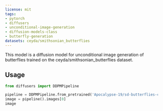 ```yaml
---
license: mit
tags:
- pytorch
- diffusers
- unconditional-image-generation
- diffusion-models-class
- butterfly-generation
datasets: ceyda/smithsonian_butterflies
---
```


This model is a diffusion model for unconditional image generation of butterflies
trained on the ceyda/smithsonian_butterflies dataset.

## Usage

```python
from diffusers import DDPMPipeline

pipeline = DDPMPipeline.from_pretrained('Apocalypse-19/sd-butterflies-ceyda-32')
image = pipeline().images[0]
image
```
